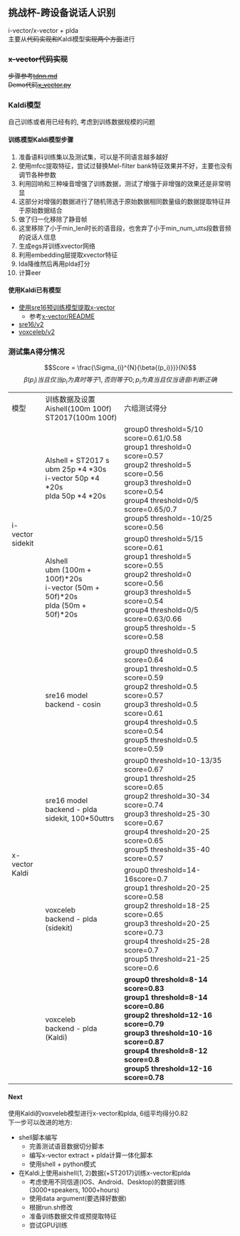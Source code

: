 ## 挑战杯-跨设备说话人识别
i-vector/x-vector + plda   
主要从~~代码实现和~~Kaldi模型~~实现两个方面~~进行  

### ~~x-vector代码实现~~
~~步骤参考[tdnn.md](tdnn.md)~~  
~~Demo代码[x_vector.py](x_vector.py)~~

### Kaldi模型
自己训练或者用已经有的, 考虑到训练数据规模的问题 

#### 训练模型Kaldi模型步骤
1. 准备语料训练集以及测试集，可以是不同语言越多越好
2. 使用mfcc提取特征，尝试过替换Mel-filter bank特征效果并不好，主要也没有调节各种参数
4. 利用回响和三种噪音增强了训练数据，测试了增强于非增强的效果还是非常明显
5. 这部分对增强的数据进行了随机筛选于原始数据相同数量级的数据提取特征并于原始数据结合
6. 做了归一化移除了静音帧
7. 这里移除了小于min_len时长的语音段，也舍弃了小于min_num_utts段数音频的说话人信息
8. 生成egs并训练xvector网络
9. 利用embedding层提取xvector特征
10. lda降维然后再用plda打分
11. 计算eer  

#### 使用Kaldi已有模型
- [使用sre16预训练模型提取x-vector](kaldi_xvector.md)  
    + 参考[x-vector/README](x-vector/README.md)
- [sre16/v2](https://github.com/kaldi-asr/kaldi/tree/master/egs/sre16/v2)  
- [voxceleb/v2](https://github.com/kaldi-asr/kaldi/tree/master/egs/voxceleb/v2)  									

### 测试集A得分情况
$$Score = \frac{\Sigma_{i}^{N}{\beta{(p_i)}}}{N}$$
$$\beta{(p_i)}当且仅当p_i为真时等于1, 否则等于0; p_i为真当且仅当语音i判断正确$$

<table>
    <tr>
        <td>模型</td>
        <td>
            训练数据及设置<br>
            Aishell(100m 100f) <br>
            ST2017(100m 100f)
        </td>
        <td>六组测试得分</td>
    </tr>
    <tr>
        <td rowspan="3">
            i-vector <br>
            sidekit
        </td>
        <td>
            AIshell + ST2017 s<br>
            ubm 25p *4 *30s <br>
            i-vector 50p *4 *20s<br>
            plda 50p *4 *20s <br>
        </td>
        <td>
            group0 threshold=5/10 score=0.61/0.58 <br>
            group1 threshold=0 score=0.57 <br>
            group2 threshold=5 score=0.56 <br>
            group3 threshold=0 score=0.54 <br>
            group4 threshold=0/5 score=0.65/0.7 <br>
            group5 threshold=-10/25 score=0.56 <br>
        </td>
    </tr>
    <tr>
        <td>
            AIshell<br>
            ubm (100m + 100f)*20s<br>
            i-vector (50m + 50f)*20s<br>
            plda (50m + 50f)*20s
        </td>
        <td>
            group0 threshold=5/15 score=0.61 <br>
            group1 threshold=5 score=0.55 <br>
            group2 threshold=0 score=0.56 <br>
            group3 threshold=5 score=0.54 <br>
            group4 threshold=0/5 score=0.63/0.66 <br>
            group5 threshold=-5 score=0.58 <br>
        </td>
    </tr>
    <tr>
        <td></td>
        <td></td>
    </tr>
    <tr>
        <td rowspan="4">
            x-vector <br>
            Kaldi
        </td>
        <td>
            sre16 model <br>
            backend - cosin
        </td>
        <td>
            group0 threshold=0.5 score=0.64 <br>
            group1 threshold=0.5 score=0.59 <br>
            group2 threshold=0.5 score=0.57 <br>
            group3 threshold=0.5 score=0.61 <br>
            group4 threshold=0.5 score=0.54 <br>
            group5 threshold=0.5 score=0.59 <br>
        </td>
    </tr>
    <tr>
        <td>
            sre16 model <br>
            backend - plda <br>
            sidekit, 100*50uttrs
        </td>
        <td>
            group0 threshold=10-13/35 score=0.67 <br>
            group1 threshold=25 score=0.65 <br>
            group2 threshold=30-34 score=0.74 <br>
            group3 threshold=25-30 score=0.67 <br>
            group4 threshold=20-25 score=0.65 <br>
            group5 threshold=35-40 score=0.57 <br>
        </td>
    </tr>
    <tr>
        <td>
            voxceleb <br>
            backend - plda <br>
            (sidekit)
        </td>
        <td>
            group0 threshold=14-16score=0.7 <br>
            group1 threshold=20-25 score=0.58 <br>
            group2 threshold=18-25 score=0.65 <br>
            group3 threshold=20-25 score=0.73 <br>
            group4 threshold=25-28 score=0.7 <br>
            group5 threshold=21-25 score=0.6 <br>
        </td>
    </tr>
    <tr>
        <td>
            voxceleb <br>
            backend - plda <br>
            (Kaldi)
        </td>
        <td>
            <strong>
            group0 threshold=8-14 score=0.83 <br>
            group1 threshold=8-14 score=0.86 <br>
            group2 threshold=12-16 score=0.79 <br>
            group3 threshold=10-16 score=0.87 <br>
            group4 threshold=8-12 score=0.8 <br>
            group5 threshold=12-16 score=0.78 <br>
            </strong>
        </td>
    </tr>
</table>


#### Next
使用Kaldi的voxveleb模型进行x-vector和plda, 6组平均得分0.82  
下一步可以改进的地方:   

- shell脚本编写
    + 完善测试语音数据切分脚本
    + 编写x-vector extract + plda计算一体化脚本
    + 使用shell + python模式
- 在Kaldi上使用aishell(1, 2)数据(+ST2017)训练x-vector和plda
    + 考虑使用不同信道(IOS、Android、Desktop)的数据训练(3000+speakers, 1000+hours)
    + 使用data argument(要选择好数据)
    + 根据run.sh修改
    + 准备训练数据文件或预提取特征
    + 尝试GPU训练
